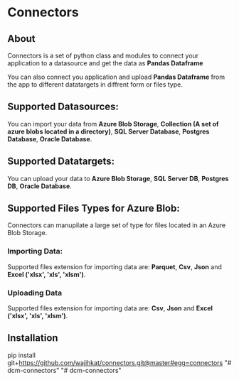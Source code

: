 # Connectors

## About

Connectors is a set of python class and modules to connect your application to a datasource and get the data as **Pandas Dataframe**

You can also connect you application and upload **Pandas Dataframe** from the app to different datatargets in diffrent form or files type.

## Supported Datasources:

You can import your data from **Azure Blob Storage**, **Collection (A set of azure blobs located in a directory)**, **SQL Server Database**, **Postgres Database**, **Oracle Database**.

## Supported Datatargets:

You can upload your data to **Azure Blob Storage**, **SQL Server DB**, **Postgres DB**, **Oracle Database**.

## Supported Files Types for Azure Blob:

Connectors can manupilate a large set of type for files located in an Azure Blob Storage. 

### Importing Data:
Supported files extension for importing data are: **Parquet**, **Csv**, **Json** and **Excel ('xlsx', 'xls', 'xlsm')**.

### Uploading Data
Supported files extension for importing data are: **Csv**, **Json** and **Excel ('xlsx', 'xls', 'xlsm')**.

## Installation

pip install git+https://github.com/wajihkat/connectors.git@master#egg=connectors
"# dcm-connectors" 
"# dcm-connectors" 
